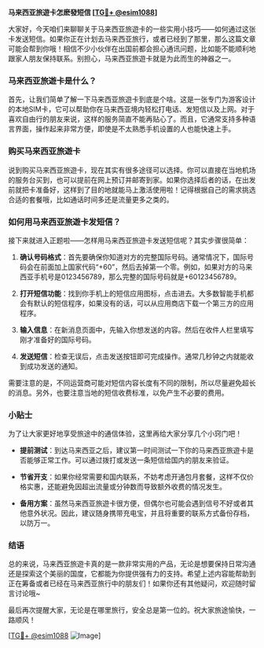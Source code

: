 **马来西亚旅遊卡怎麽發短信 [[TG💪+ @esim1088](https://t.me/s/esim1088)]**

大家好，今天咱们来聊聊关于马来西亚旅遊卡的一些实用小技巧——如何通过这张卡发送短信。如果你正在计划去马来西亚旅行，或者已经到了那里，那么这篇文章可能会帮到你哦！相信不少小伙伴在出国前都会担心通讯问题，比如能不能顺利地跟家人朋友保持联系。别担心，马来西亚旅遊卡就是为此而生的神器之一。

### 马来西亚旅遊卡是什么？

首先，让我们简单了解一下马来西亚旅遊卡到底是个啥。这是一张专门为游客设计的本地SIM卡，它可以帮助你在马来西亚境内轻松打电话、发短信以及上网。对于喜欢自由行的朋友来说，这样的服务简直不能再贴心了。而且，它通常支持多种语言界面，操作起来非常方便，即使是不太熟悉手机设置的人也能快速上手。

### 购买马来西亚旅遊卡

说到购买马来西亚旅遊卡，现在其实有很多途径可以选择。你可以直接在当地机场的服务台买到，也可以提前在网上预订并邮寄到家。如果你选择后者的话，在出发前就把卡准备好，这样到了目的地就能马上激活使用啦！记得根据自己的需求挑选合适的套餐哦，比如通话时间多还是流量更多之类的。

### 如何用马来西亚旅遊卡发短信？

接下来就进入正题啦——怎样用马来西亚旅遊卡发送短信呢？其实步骤很简单：

1. **确认号码格式**：首先要确保你知道对方的完整国际号码。通常情况下，国际号码会在前面加上国家代码“+60”，然后去掉第一个零。例如，如果对方的马来西亚手机号是0123456789，那么完整的国际号码就是+60123456789。

2. **打开短信功能**：找到你手机上的短信应用图标，点击进去。大多数智能手机都会有默认的短信程序，如果没有的话，可以从应用商店下载一个第三方的应用程序。

3. **输入信息**：在新消息页面中，先输入你想发送的内容。然后在收件人栏里填写刚才准备好的国际号码。

4. **发送短信**：检查无误后，点击发送按钮即可完成操作。通常几秒钟之内就能收到成功发送的通知。

需要注意的是，不同运营商可能对短信内容长度有不同的限制，所以尽量避免超长的消息。另外，也要注意当地的短信收费标准，以免产生不必要的费用。

### 小贴士

为了让大家更好地享受旅途中的通信体验，这里再给大家分享几个小窍门吧！

- **提前测试**：到达马来西亚之后，建议第一时间测试一下你的马来西亚旅遊卡是否能够正常工作。可以通过拨打或发送一条短信给国内的朋友来验证。
  
- **节省开支**：如果你经常需要和国内联系，不妨考虑开通包月套餐，这样不仅价格实惠，还能避免因超出流量或分钟数而导致额外收费的情况发生。

- **备用方案**：虽然马来西亚旅遊卡很方便，但偶尔也可能会遇到信号不好或者其他意外状况。因此，建议随身携带充电宝，并且将重要的联系方式备份存档，以防万一。

### 结语

总的来说，马来西亚旅遊卡真的是一款非常实用的产品，无论是想要保持日常沟通还是探索这个美丽的国度，它都能为你提供强有力的支持。希望上述内容能帮助到正在筹备或者已经在马来西亚旅行中的朋友们！如果你还有其他疑问，欢迎随时留言讨论哦~

最后再次提醒大家，无论是在哪里旅行，安全总是第一位的。祝大家旅途愉快，一路顺风！

[[TG💪+ @esim1088](https://t.me/s/esim1088) ![Image](https://i.postimg.cc/4NQfJmqS/Snipaste-2025-05-13-00-14-12.png)]